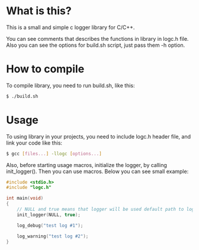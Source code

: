 # What is this?

This is a small and simple c logger library for C/C++.

You can see comments that describes the functions in library in logc.h file. Also you can see the options for build.sh script, just pass them -h option.

# How to compile

To compile library, you need to run build.sh, like this:

```sh
$ ./build.sh
```

# Usage

To using library in your projects, you need to include logc.h header file, and link your code like this:

```sh
$ gcc [files...] -llogc [options...]
```

Also, before starting usage macros, initialize the logger, by calling init_logger(). Then you can use macros. Below you can see small example:

```c
#include <stdio.h>
#include "logc.h"

int main(void)
{
	// NULL and true means that logger will be used default path to log file
	init_logger(NULL, true);

	log_debug("test log #1");

	log_warning("test log #2");
}
```

